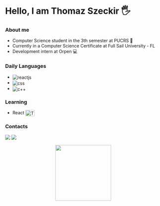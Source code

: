 # Hello, I am Thomaz Szeckir 🖐️
### About me
- Computer Science student in the 3th semester at PUCRS 📖
- Currently in a Computer Science Certificate at Full Sail University - FL
- Development intern at Orpen 💻

### Daily Languages 
- <img align="center" alt="reactjs" src="https://img.shields.io/badge/-ReactJs-61DAFB?logo=react&logoColor=white&style=for-the-badge" />
- <img align="center" alt="css" src="https://img.shields.io/badge/CSS3-1572B6?style=for-the-badge&logo=css3&logoColor=white" />
- <img align="center" alt="c++" src="https://img.shields.io/badge/-C++-blue?logo=cplusplus" />


### Learning
- React <img align="center" alt="Thomaz-React" height="20" width="30" src="https://cdn.jsdelivr.net/gh/devicons/devicon@latest/icons/react/react-original.svg">


### Contacts
<a href = "mailto:thomazszeckir@gmail.com"><img src="https://img.shields.io/badge/-Gmail-%23333?style=for-the-badge&logo=gmail&logoColor=white" target="_blank"></a>
<a href="https://www.linkedin.com/in/thomaz-szeckir/" target="_blank"><img src="https://img.shields.io/badge/-LinkedIn-%230077B5?style=for-the-badge&logo=linkedin&logoColor=white" target="_blank"></a>


 <div align="center">
   <a href="https://github.com/Szeckir">
   <img height="180em" src="https://github-readme-stats.vercel.app/api/top-langs/?username=Szeckir&layout=compact&langs_count=7&theme=rose_pine"/>
 </div>
